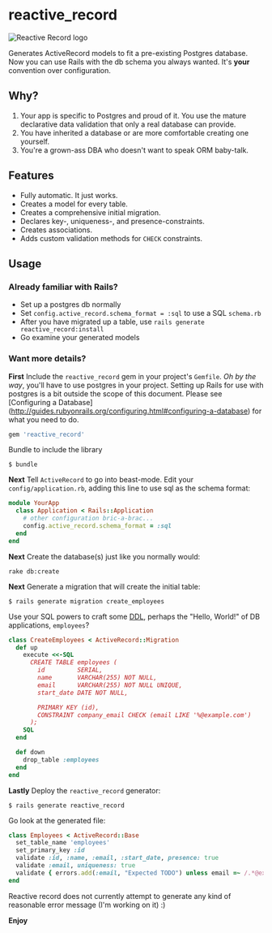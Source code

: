# reactive_record

![Reactive Record logo](https://raw.github.com/twopoint718/reactive_record/master/doc/reactive_record.png)

Generates ActiveRecord models to fit a pre-existing Postgres database.
Now you can use Rails with the db schema you always wanted. It's
**your** convention over configuration.

## Why?

1. Your app is specific to Postgres and proud of it. You use the mature
   declarative data validation that only a real database can provide.
1. You have inherited a database or are more comfortable creating one
   yourself.
1. You're a grown-ass DBA who doesn't want to speak ORM baby-talk.

## Features

* Fully automatic. It just works.
* Creates a model for every table.
* Creates a comprehensive initial migration.
* Declares key-, uniqueness-, and presence-constraints.
* Creates associations.
* Adds custom validation methods for `CHECK` constraints.

## Usage

### Already familiar with Rails?

* Set up a postgres db normally
* Set `config.active_record.schema_format = :sql` to use a SQL `schema.rb`
* After you have migrated up a table, use `rails generate reactive_record:install`
* Go examine your generated models

### Want more details?

**First** Include the `reactive_record` gem in your project's
`Gemfile`. *Oh by the way*, you'll have to use postgres in your
project. Setting up Rails for use with postgres is a bit outside
the scope of this document. Please see [Configuring a Database]
(http://guides.rubyonrails.org/configuring.html#configuring-a-database)
for what you need to do.

``` ruby
gem 'reactive_record'
```

Bundle to include the library

``` shell
$ bundle
```

**Next** Tell `ActiveRecord` to go into beast-mode. Edit your
`config/application.rb`, adding this line to use sql as the schema
format:

``` ruby
module YourApp
  class Application < Rails::Application
    # other configuration bric-a-brac...
    config.active_record.schema_format = :sql
  end
end
```

**Next** Create the database(s) just like you normally would:

``` shell
rake db:create
```

**Next** Generate a migration that will create the initial table:

``` shell
$ rails generate migration create_employees
```

Use your SQL powers to craft some
[DDL](http://en.wikipedia.org/wiki/Data_definition_language), perhaps
the "Hello, World!" of DB applications, `employees`?

``` ruby
class CreateEmployees < ActiveRecord::Migration
  def up
    execute <<-SQL
      CREATE TABLE employees (
        id         SERIAL,
        name       VARCHAR(255) NOT NULL,
        email      VARCHAR(255) NOT NULL UNIQUE,
        start_date DATE NOT NULL,

        PRIMARY KEY (id),
        CONSTRAINT company_email CHECK (email LIKE '%@example.com')
      );
    SQL
  end

  def down
    drop_table :employees
  end
end
```

**Lastly** Deploy the `reactive_record` generator:

``` shell
$ rails generate reactive_record
```

Go look at the generated file:

``` ruby
class Employees < ActiveRecord::Base
  set_table_name 'employees'
  set_primary_key :id
  validate :id, :name, :email, :start_date, presence: true
  validate :email, uniqueness: true
  validate { errors.add(:email, "Expected TODO") unless email =~ /.*@example.com/ }
end
```

Reactive record does not currently attempt to generate any kind of
reasonable error message (I'm working on it) :)

**Enjoy**
